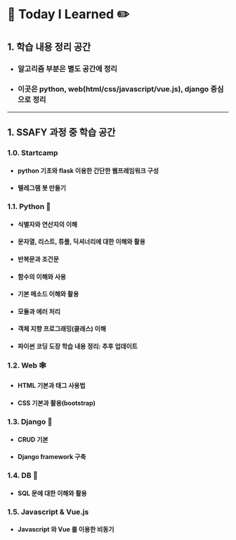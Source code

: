 # :book: Today I Learned :pencil2:

## 1. 학습 내용 정리 공간

* ### 알고리즘 부분은 별도 공간에 정리

* ### 이곳은 python, web(html/css/javascript/vue.js), django 중심으로 정리



-------------------

## 1. SSAFY 과정 중 학습 공간

### 1.0. Startcamp

* #### python 기초와 flask 이용한 간단한 웹프레임워크 구성

* #### 텔레그램 봇 만들기



### 1.1. Python :snake:

* #### 식별자와 연산자의 이해

* #### 문자열, 리스트, 튜플, 딕셔너리에 대한 이해와 활용

* #### 반복문과 조건문

* #### 함수의 이해와 사용

* #### 기본 메소드 이해와 활용

* #### 모듈과 에러 처리

* #### 객체 지향 프로그래밍(클래스) 이해

* #### 파이썬 코딩 도장 학습 내용 정리: 추후 업데이트



### 1.2. Web :spider_web:

* #### HTML 기본과 태그 사용법

* #### CSS 기본과 활용(bootstrap)



### 1.3. Django :black_square_button:

* #### CRUD 기본

* #### Django framework 구축



### 1.4. DB :minidisc:

* #### SQL 문에 대한 이해와 활용



### 1.5. Javascript & Vue.js

* #### Javascript 와 Vue 를 이용한 비동기